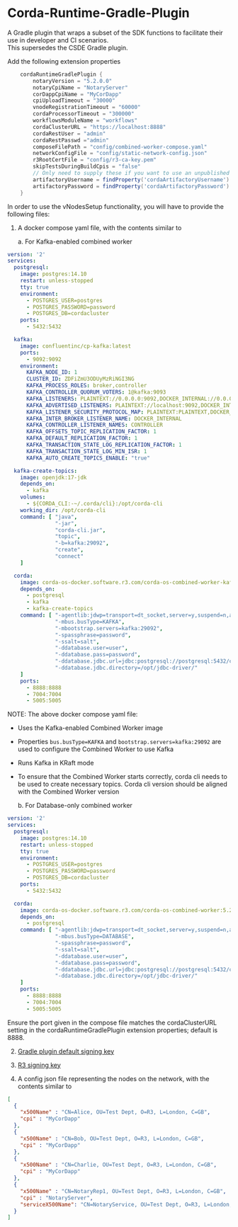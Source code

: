 # Corda-Runtime-Gradle-Plugin

A Gradle plugin that wraps a subset of the SDK functions to facilitate their use in developer and CI scenarios.  
This supersedes the CSDE Gradle plugin.

Add the following extension properties

```groovy
    cordaRuntimeGradlePlugin {
        notaryVersion = "5.2.0.0"
        notaryCpiName = "NotaryServer"
        corDappCpiName = "MyCorDapp"
        cpiUploadTimeout = "30000"
        vnodeRegistrationTimeout = "60000"
        cordaProcessorTimeout = "300000"
        workflowsModuleName = "workflows"
        cordaClusterURL = "https://localhost:8888"
        cordaRestUser = "admin"
        cordaRestPasswd ="admin"
        composeFilePath = "config/combined-worker-compose.yaml"
        networkConfigFile = "config/static-network-config.json"
        r3RootCertFile = "config/r3-ca-key.pem"
        skipTestsDuringBuildCpis = "false"
        // Only need to supply these if you want to use an unpublished version
        artifactoryUsername = findProperty('cordaArtifactoryUsername') ?: System.getenv('CORDA_ARTIFACTORY_USERNAME')
        artifactoryPassword = findProperty('cordaArtifactoryPassword') ?: System.getenv('CORDA_ARTIFACTORY_PASSWORD')
    }
```

In order to use the vNodesSetup functionality, you will have to provide the following files:

1. A docker compose yaml file, with the contents similar to

   a. For Kafka-enabled combined worker

```yaml
version: '2'
services:
  postgresql:
    image: postgres:14.10
    restart: unless-stopped
    tty: true
    environment:
      - POSTGRES_USER=postgres
      - POSTGRES_PASSWORD=password
      - POSTGRES_DB=cordacluster
    ports:
      - 5432:5432

  kafka:
    image: confluentinc/cp-kafka:latest
    ports:
      - 9092:9092
    environment:
      KAFKA_NODE_ID: 1
      CLUSTER_ID: ZDFiZmU3ODUyMzRiNGI3NG
      KAFKA_PROCESS_ROLES: broker,controller
      KAFKA_CONTROLLER_QUORUM_VOTERS: 1@kafka:9093
      KAFKA_LISTENERS: PLAINTEXT://0.0.0.0:9092,DOCKER_INTERNAL://0.0.0.0:29092,CONTROLLER://0.0.0.0:9093
      KAFKA_ADVERTISED_LISTENERS: PLAINTEXT://localhost:9092,DOCKER_INTERNAL://kafka:29092
      KAFKA_LISTENER_SECURITY_PROTOCOL_MAP: PLAINTEXT:PLAINTEXT,DOCKER_INTERNAL:PLAINTEXT,CONTROLLER:PLAINTEXT
      KAFKA_INTER_BROKER_LISTENER_NAME: DOCKER_INTERNAL
      KAFKA_CONTROLLER_LISTENER_NAMES: CONTROLLER
      KAFKA_OFFSETS_TOPIC_REPLICATION_FACTOR: 1
      KAFKA_DEFAULT_REPLICATION_FACTOR: 1
      KAFKA_TRANSACTION_STATE_LOG_REPLICATION_FACTOR: 1
      KAFKA_TRANSACTION_STATE_LOG_MIN_ISR: 1
      KAFKA_AUTO_CREATE_TOPICS_ENABLE: "true"

  kafka-create-topics:
    image: openjdk:17-jdk
    depends_on:
      - kafka
    volumes:
      - ${CORDA_CLI:-~/.corda/cli}:/opt/corda-cli
    working_dir: /opt/corda-cli
    command: [ "java",
               "-jar",
               "corda-cli.jar",
               "topic",
               "-b=kafka:29092",
               "create",
               "connect"
    ]

  corda:
    image: corda-os-docker.software.r3.com/corda-os-combined-worker-kafka:5.2.0.0
    depends_on:
      - postgresql
      - kafka
      - kafka-create-topics
    command: [ "-agentlib:jdwp=transport=dt_socket,server=y,suspend=n,address=*:5005",
               "-mbus.busType=KAFKA",
               "-mbootstrap.servers=kafka:29092",
               "-spassphrase=password",
               "-ssalt=salt",
               "-ddatabase.user=user",
               "-ddatabase.pass=password",
               "-ddatabase.jdbc.url=jdbc:postgresql://postgresql:5432/cordacluster",
               "-ddatabase.jdbc.directory=/opt/jdbc-driver/"
    ]
    ports:
      - 8888:8888
      - 7004:7004
      - 5005:5005
```

NOTE: The above docker compose yaml file:
 - Uses the Kafka-enabled Combined Worker image
 - Properties `bus.busType=KAFKA` and `bootstrap.servers=kafka:29092` are used to configure the Combined Worker to use Kafka
 - Runs Kafka in KRaft mode 
 - To ensure that the Combined Worker starts correctly, corda cli needs to be used to create necessary topics. Corda cli version should be aligned with the Combined Worker version


   b. For Database-only combined worker

```yaml
version: '2'
services:
  postgresql:
    image: postgres:14.10
    restart: unless-stopped
    tty: true
    environment:
      - POSTGRES_USER=postgres
      - POSTGRES_PASSWORD=password
      - POSTGRES_DB=cordacluster
    ports:
      - 5432:5432

  corda:
    image: corda-os-docker.software.r3.com/corda-os-combined-worker:5.2.0.0
    depends_on:
      - postgresql
    command: [ "-agentlib:jdwp=transport=dt_socket,server=y,suspend=n,address=*:5005",
               "-mbus.busType=DATABASE",
               "-spassphrase=password",
               "-ssalt=salt",
               "-ddatabase.user=user",
               "-ddatabase.pass=password",
               "-ddatabase.jdbc.url=jdbc:postgresql://postgresql:5432/cordacluster",
               "-ddatabase.jdbc.directory=/opt/jdbc-driver/"
    ]
    ports:
      - 8888:8888
      - 7004:7004
      - 5005:5005
```
Ensure the port given in the compose file matches the cordaClusterURL setting in the cordaRuntimeGradlePlugin extension properties; default is 8888.

2. [Gradle plugin default signing key](https://github.com/corda/corda-runtime-os/wiki/CorDapp-Packaging#trust-the-gradle-plugin-default-signing-key)

3. [R3 signing key](https://github.com/corda/corda-runtime-os/wiki/CorDapp-Packaging#trust-the-r3-signing-key)

4. A config json file representing the nodes on the network, with the contents similar to

```json
[
  {
    "x500Name" : "CN=Alice, OU=Test Dept, O=R3, L=London, C=GB",
    "cpi" : "MyCorDapp"
  },
  {
    "x500Name" : "CN=Bob, OU=Test Dept, O=R3, L=London, C=GB",
    "cpi" : "MyCorDapp"
  },
  {
    "x500Name" : "CN=Charlie, OU=Test Dept, O=R3, L=London, C=GB",
    "cpi" : "MyCorDapp"
  },
  {
    "x500Name" : "CN=NotaryRep1, OU=Test Dept, O=R3, L=London, C=GB",
    "cpi" : "NotaryServer",
    "serviceX500Name": "CN=NotaryService, OU=Test Dept, O=R3, L=London, C=GB"
  }
]

```
